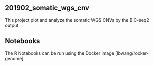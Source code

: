 ## 201902_somatic_wgs_cnv
This project plot and analyze the somatic WGS CNVs by the BIC-seq2 output.



## Notebooks
The R Notebooks can be run using the Docker image [lbwang/rocker-genome].


[lbwang/rocker-transcriptome]: https://hub.docker.com/r/lbwang/rocker-genome

